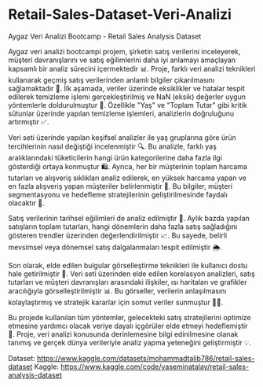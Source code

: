 # Retail-Sales-Dataset-Veri-Analizi
Aygaz Veri Analizi Bootcamp - Retail Sales Analysis Dataset​

Aygaz veri analizi bootcampi projem, şirketin satış verilerini inceleyerek, müşteri davranışlarını ve satış eğilimlerini daha iyi anlamayı amaçlayan kapsamlı bir analiz sürecini içermektedir 📊. Proje, farklı veri analizi teknikleri kullanarak geçmiş satış verilerinden anlamlı bilgiler çıkarılmasını sağlamaktadır 🧠. İlk aşamada, veriler üzerinde eksiklikler ve hatalar tespit edilerek temizleme işlemi gerçekleştirilmiş ve NaN (eksik) değerler uygun yöntemlerle doldurulmuştur 🧹. Özellikle "Yaş" ve "Toplam Tutar" gibi kritik sütunlar üzerinde yapılan temizleme işlemleri, analizlerin doğruluğunu artırmıştır ✅.

Veri seti üzerinde yapılan keşifsel analizler ile yaş gruplarına göre ürün tercihlerinin nasıl değiştiği incelenmiştir 🔍. Bu analizle, farklı yaş aralıklarındaki tüketicilerin hangi ürün kategorilerine daha fazla ilgi gösterdiği ortaya konmuştur 🛍️. Ayrıca, her bir müşterinin toplam harcama tutarları ve alışveriş sıklıkları analiz edilerek, en yüksek harcama yapan ve en fazla alışveriş yapan müşteriler belirlenmiştir 💸. Bu bilgiler, müşteri segmentasyonu ve hedefleme stratejilerinin geliştirilmesinde faydalı olacaktır 🎯.

Satış verilerinin tarihsel eğilimleri de analiz edilmiştir 📅. Aylık bazda yapılan satışların toplam tutarları, hangi dönemlerin daha fazla satış sağladığını gösteren trendler üzerinden değerlendirilmiştir 📈. Bu sayede, belirli mevsimsel veya dönemsel satış dalgalanmaları tespit edilmiştir 🌦️.

Son olarak, elde edilen bulgular görselleştirme teknikleri ile kullanıcı dostu hale getirilmiştir 🎨. Veri seti üzerinden elde edilen korelasyon analizleri, satış tutarları ve müşteri davranışları arasındaki ilişkiler, ısı haritaları ve grafikler aracılığıyla görselleştirilmiştir 📊. Bu görseller, verilerin anlaşılmasını kolaylaştırmış ve stratejik kararlar için somut veriler sunmuştur 🧑‍💼.

Bu projede kullanılan tüm yöntemler, gelecekteki satış stratejilerini optimize etmesine yardımcı olacak veriye dayalı içgörüler elde etmeyi hedeflemiştir 🚀. Proje, veri analizi konusunda derinlemesine bilgi edinilmesine olanak tanımış ve gerçek dünya verileriyle analiz yapma yeteneğini geliştirmiştir 💡.

Dataset: https://www.kaggle.com/datasets/mohammadtalib786/retail-sales-dataset
Kaggle: https://www.kaggle.com/code/yaseminatalay/retail-sales-analysis-dataset
